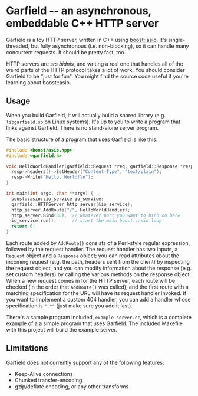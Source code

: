 Garfield -- an asynchronous, embeddable C++ HTTP server
=======================================================

Garfield is a toy HTTP server, written in C++ using
[boost::asio](www.boost.org/libs/asio). It's single-threaded, but fully
asynchronous (i.e. non-blocking), so it can handle many concurrent requests. It
should be pretty fast, too.

HTTP servers are *srs bidnis*, and writing a real one that handles all of the
weird parts of the HTTP protocol takes a lot of work. You should consider
Garfield to be "just for fun". You might find the source code useful if you're
learning about boost::asio.

Usage
-----

When you build Garfield, it will actually build a shared library
(e.g. `libgarfield.so` on Linux systems). It's up to you to write a program that
links against Garfield. There is no stand-alone server program.

The basic structure of a program that uses Garfield is like this:

```c++
#include <boost/asio.hpp>
#include <garfield.h>

void HelloWorldHandler(garfield::Request *req, garfield::Response *resp) {
  resp->headers()->SetHeader("Content-Type", "text/plain");
  resp->Write("Hello, World!\n");
}

int main(int argc, char **argv) {
  boost::asio::io_service io_service;
  garfield::HTTPServer http_server(&io_service);
  http_server.AddRoute("/", HelloWorldHandler);
  http_server.Bind(80);  // whatever port you want to bind on here
  io_service.run();      // start the main boost::asio loop
  return 0;
}
```

Each route added by `AddRoute()` consists of a Perl-style regular expression,
followed by the request handler. The request handler has two inputs, a `Request`
object and a `Response` object; you can read attributes about the incoming
request (e.g. the path, headers sent from the client) by inspecting the request
object, and you can modify information about the response (e.g. set custom
headers) by calling the various methods on the response object.  When a new
request comes in for the HTTP server, each route will be checked (in the order
that `AddRoute()` was called), and the first route with a matching specification
for the URL will have its request handler invoked. If you want to implement a
custom 404 handler, you can add a handler whose specification is `".*"` (just
make sure you add it last).

There's a sample program included, `example-server.cc`, which is a complete
example of a a simple program that uses Garfield. The included Makefile with
this project will build the example server.

Limitations
-----------

Garfield does not currently support any of the following features:

* Keep-Alive connections
* Chunked transfer-encoding
* gzip/deflate encoding, or any other transforms

